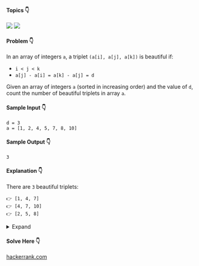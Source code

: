 #### Topics :point_down:
![](https://img.shields.io/badge/-array-wheat) 
![](https://img.shields.io/badge/-hash--set-wheat)

#### Problem :point_down:
In an array of integers `a`, a triplet `(a[i], a[j], a[k])` is beautiful if:
- `i < j < k`
- `a[j] - a[i] = a[k] - a[j] = d`

Given an array of integers `a` (sorted in increasing order) and the value of `d`, count the number of beautiful triplets in array `a`.
#### Sample Input :point_down:
```
d = 3
a = [1, 2, 4, 5, 7, 8, 10]
```
#### Sample Output :point_down:
```
3
```
#### Explanation :point_down:
There are `3` beautiful triplets:
```
👉 [1, 4, 7]
👉 [4, 7, 10]
👉 [2, 5, 8]
```
<details>
<summary>Expand</summary>

#### Python :point_down:
```py
def beautifulTriplets(d, a):
    s = set(a)
    c = 0
    for i in a:
        if (i+d) in s and (i+2*d) in s:
            c += 1
            
    return c
```
#### Explanation :point_down:
Let `a[i], a[j], a[k]` is an [Arithmetic Progression](https://en.wikipedia.org/wiki/Arithmetic_progression) of 3 terms.  
Then, first term is `a[i]`, second term is `a[j] = a[i] + d` and third term is `a[k] = a[i] + (2 * d)` where `d` is common difference.
#### Time Complexity :point_down:
```
O(n)
```
#### Space Complexity :point_down:
```
O(n)
```
</details>

#### Solve Here :point_down:
[hackerrank.com](https://www.hackerrank.com/challenges/beautiful-triplets/problem)
